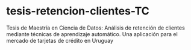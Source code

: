 # tesis-retencion-clientes-TC
Tesis de Maestría en Ciencia de Datos: Análisis de retención de clientes mediante técnicas de aprendizaje automático. Una aplicación para el mercado de tarjetas de crédito en Uruguay
